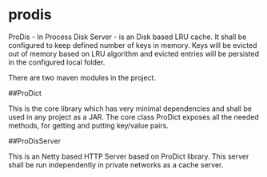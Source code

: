 # prodis
ProDis - In Process Disk Server - is an Disk based LRU cache. It shall be configured to keep defined number of keys in memory. 
Keys will be evicted out of memory based on LRU algorithm and evicted entries will be persisted in the configured local folder.

There are two maven modules in the project.

##ProDict

This is the core library which has very minimal dependencies and shall be used in any project as a JAR.
The core class ProDict exposes all the needed methods, for getting and putting key/value pairs.

##ProDisServer

This is an Netty based HTTP Server based on ProDict library. 
This server shall be run independently in private networks as a cache server.

